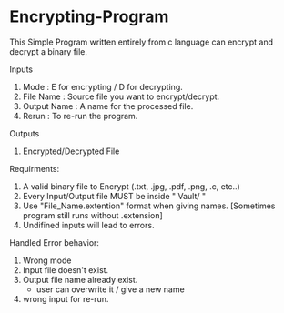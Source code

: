 # Encrypting-Program
This Simple Program written entirely from c language can encrypt and decrypt a binary file.

Inputs
  1. Mode :         E for encrypting / D for decrypting.
  2. File Name :    Source file you want to encrypt/decrypt.
  3. Output Name :  A name for the processed file.
  4. Rerun :        To re-run the program.

  
Outputs
  1. Encrypted/Decrypted File


Requirments:
  1. A valid binary file to Encrypt (.txt, .jpg, .pdf, .png, .c, etc..)
  2. Every Input/Output file MUST be inside " Vault/ "
  3. Use "File_Name.extention" format when giving names. [Sometimes program still runs without .extension]
  4. Undifined inputs will lead to errors.


Handled Error behavior:
  1. Wrong mode
  2. Input file doesn't exist.
  3. Output file name already exist.
       - user can overwrite it / give a new name
  4. wrong input for re-run.

